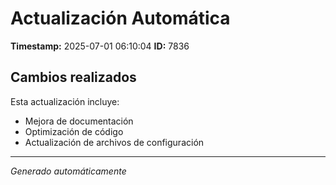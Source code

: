 # Actualización Automática

**Timestamp:** 2025-07-01 06:10:04
**ID:** 7836

## Cambios realizados

Esta actualización incluye:
- Mejora de documentación
- Optimización de código
- Actualización de archivos de configuración

---
*Generado automáticamente*
